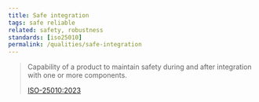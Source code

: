 ```yaml
---
title: Safe integration
tags: safe reliable
related: safety, robustness 
standards: [iso25010]
permalink: /qualities/safe-integration
---
```



>Capability of a product to maintain safety during and after integration with one or more components.
>
>[ISO-25010:2023](/references/#iso-25010-2023)
